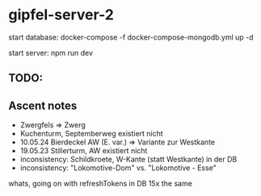 # gipfel-server-2

start database:
    docker-compose -f docker-compose-mongodb.yml up -d

start server:
    npm run dev


## TODO:


## Ascent notes
- Zwergfels => Zwerg 
- Kuchenturm, Septemberweg existiert nicht
- 10.05.24 Bierdeckel AW (E. var.) => Variante zur Westkante 
- 19.05.23 Stillerturm, AW existiert nicht
- inconsistency: Schildkroete, W-Kante (statt Westkante) in der DB
- inconsistency: "Lokomotive-Dom" vs. "Lokomotive - Esse"

whats, going on with refreshTokens in DB 15x the same


